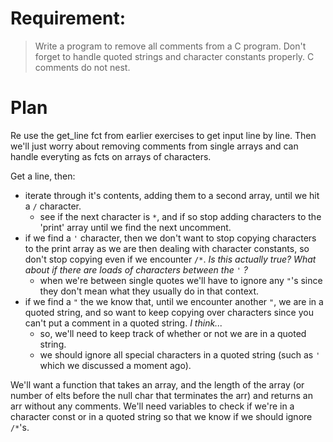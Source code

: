 # Requirement:

> Write a program to remove all comments from a C program.  Don't forget to handle quoted strings and character
constants properly.  C comments do not nest.


# Plan

Re use the get_line fct from earlier exercises to get input line by line.  Then we'll just worry about removing
comments from single arrays and can handle everyting as fcts on arrays of characters.

Get a line, then:
- iterate through it's contents, adding them to a second array, until we hit a `/` character.
    - see if the next character is `*`, and if so stop adding characters to the 'print' array until we find the next
    uncomment.
- if we find a `'` character, then we don't want to stop copying characters to the print array as we are then dealing
with character constants, so don't stop copying even if we encounter `/*`. *Is this actually true?  What about if there are loads of characters between the `'` ?*
    - when we're between single quotes we'll have to ignore any `"`'s since they don't mean what they usually do in
    that context.
- if we find a `"` the we know that, until we encounter another `"`, we are in a quoted string, and so want to keep
copying over characters since you can't put a comment in a quoted string. *I think...*
    - so, we'll need to keep track of whether or not we are in a quoted string.
    - we should ignore all special characters in a quoted string (such as `'` which we discussed a moment ago).

We'll want a function that takes an array, and the length of the array (or number of elts before the null char that terminates the arr) and returns an arr without any comments.  We'll need variables to check if we're in a character const or in a quoted string so that we know if we should ignore `/*`'s.
